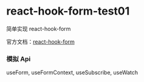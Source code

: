 # react-hook-form-test01

简单实现 react-hook-form

官方文档：[react-hook-form](https://react-hook-form.com/docs/useform)

### 模拟 Api
useForm, useFormContext, useSubscribe, useWatch

